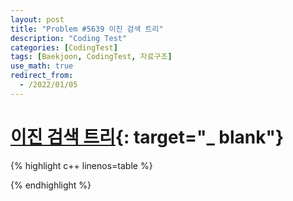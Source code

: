 ```yaml
---
layout: post
title: "Problem #5639 이진 검색 트리"
description: "Coding Test"
categories: [CodingTest]
tags: [Baekjoon, CodingTest, 자료구조]
use_math: true
redirect_from:
  - /2022/01/05
---
```


# [이진 검색 트리](https://www.acmicpc.net/problem/5639){: target="_ blank"}

{% highlight c++ linenos=table %} 

{% endhighlight %}
